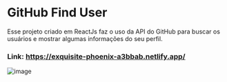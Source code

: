 # GitHub Find User

Esse projeto criado em ReactJs faz o uso da API do GitHub para buscar os usuários e mostrar algumas informações do seu perfil.

### Link: https://exquisite-phoenix-a3bbab.netlify.app/
![image](https://user-images.githubusercontent.com/85813489/160042437-a821b351-4aec-43d2-a0bb-3a56e2493739.png)
